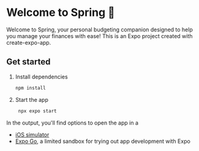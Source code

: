 # Welcome to Spring 🌼

Welcome to Spring, your personal budgeting companion designed to help you manage your finances with ease! This is an Expo project created with create-expo-app.

## Get started

1. Install dependencies

   ```bash
   npm install
   ```

2. Start the app

   ```bash
    npx expo start
   ```

In the output, you'll find options to open the app in a

- [iOS simulator](https://docs.expo.dev/workflow/ios-simulator/)
- [Expo Go](https://expo.dev/go), a limited sandbox for trying out app development with Expo
